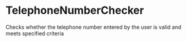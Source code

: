 # TelephoneNumberChecker
<p>Checks whether the telephone number entered by the user is valid and meets specified criteria</p>
